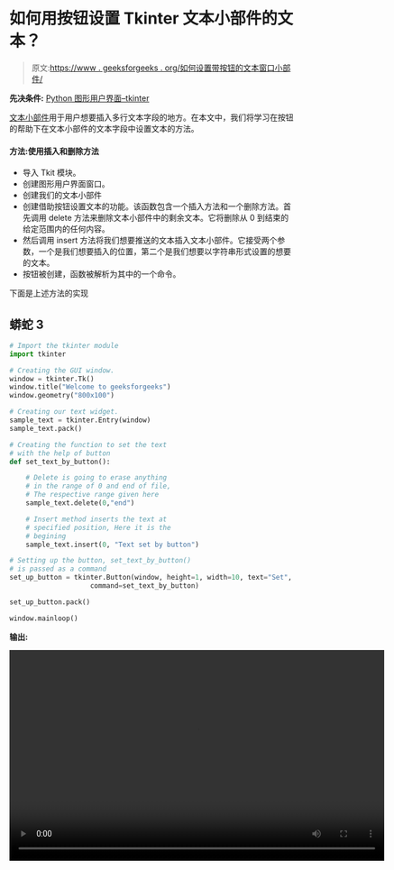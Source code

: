 # 如何用按钮设置 Tkinter 文本小部件的文本？

> 原文:[https://www . geeksforgeeks . org/如何设置带按钮的文本窗口小部件/](https://www.geeksforgeeks.org/how-to-set-text-of-tkinter-text-widget-with-a-button/)

**先决条件:** [Python 图形用户界面–tkinter](https://www.geeksforgeeks.org/python-gui-tkinter/)

[文本小部件](https://www.geeksforgeeks.org/python-tkinter-text-widget/)用于用户想要插入多行文本字段的地方。在本文中，我们将学习在按钮的帮助下在文本小部件的文本字段中设置文本的方法。

#### 方法:**使用插入和删除方法**

*   导入 Tkit 模块。
*   创建图形用户界面窗口。
*   创建我们的文本小部件
*   创建借助按钮设置文本的功能。该函数包含一个插入方法和一个删除方法。首先调用 delete 方法来删除文本小部件中的剩余文本。它将删除从 0 到结束的给定范围内的任何内容。
*   然后调用 insert 方法将我们想要推送的文本插入文本小部件。它接受两个参数，一个是我们想要插入的位置，第二个是我们想要以字符串形式设置的想要的文本。
*   按钮被创建，函数被解析为其中的一个命令。

下面是上述方法的实现

## 蟒蛇 3

```py
# Import the tkinter module
import tkinter

# Creating the GUI window.
window = tkinter.Tk()
window.title("Welcome to geeksforgeeks")
window.geometry("800x100")

# Creating our text widget.
sample_text = tkinter.Entry(window)
sample_text.pack()

# Creating the function to set the text 
# with the help of button
def set_text_by_button():

    # Delete is going to erase anything
    # in the range of 0 and end of file,
    # The respective range given here
    sample_text.delete(0,"end")

    # Insert method inserts the text at
    # specified position, Here it is the
    # begining
    sample_text.insert(0, "Text set by button")

# Setting up the button, set_text_by_button() 
# is passed as a command
set_up_button = tkinter.Button(window, height=1, width=10, text="Set", 
                    command=set_text_by_button)

set_up_button.pack()

window.mainloop()
```

**输出:**

<video class="wp-video-shortcode" id="video-525935-1" width="665" height="374" preload="metadata" controls=""><source type="video/webm" src="https://media.geeksforgeeks.org/wp-content/cdn-uploads/20201211212505/tinkter-text-by-button.webm?_=1">[https://media.geeksforgeeks.org/wp-content/cdn-uploads/20201211212505/tinkter-text-by-button.webm](https://media.geeksforgeeks.org/wp-content/cdn-uploads/20201211212505/tinkter-text-by-button.webm)</video>